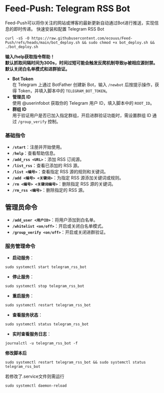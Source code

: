 # Feed-Push: Telegram RSS Bot
Feed-Push可以将你关注的网站或博客的最新更新自动通过Bot进行推送，实现信息的即时传递。
快速安装和配置 Telegram RSS Bot
```
curl -sS -O https://raw.githubusercontent.com/ecouus/Feed-Push/refs/heads/main/bot_deploy.sh && sudo chmod +x bot_deploy.sh && ./bot_deploy.sh
```
**输入/help获取指令帮助！**  
**默认抓取间隔时间为300s，时间过短可能会触发反爬机制导致ip被相应源封禁。默认关闭白名单模式和进群验证。**
- **Bot Token**  
    在 Telegram 上通过 BotFather 创建新 Bot，输入 `/newbot` 后按提示操作，获得 Token，并填入脚本中的 `TELEGRAM_BOT_TOKEN`。
- **管理员 ID**  
    使用 @userinfobot 获取你的 Telegram 用户 ID，填入脚本中的 `ROOT_ID`。
- **群组 ID**  
    用于验证用户是否已加入指定群组，开启进群验证功能时，需设置群组 ID 通过 `/group_verify` 控制。
  
### 基础指令
- **`/start`**：注册并开始使用。
- **`/help`**：查看帮助信息。
- **`/add_rss <URL>`**：添加 RSS 订阅源。
- **`/list_rss`**：查看已添加的 RSS 源。
- **`/list <编号>`**：查看指定 RSS 源的规则和关键词。
- **`/add <编号> <关键词>`**：为指定 RSS 源添加关键词或规则。
- **`/rm <编号> <关键词编号>`**：删除指定 RSS 源的关键词。
- **`/rm_rss <编号>`**：删除指定的 RSS 源。


## 管理员命令
- **`/add_user <用户ID>`**：将用户添加到白名单。
- **`/whitelist <on/off>`**：开启或关闭白名单模式。
- **`/group_verify <on/off>`**：开启或关闭进群验证。  

### **服务管理命令**
- **启动服务**：
```
sudo systemctl start telegram_rss_bot
```
- **停止服务**：
```
sudo systemctl stop telegram_rss_bot
```
- **重启服务**：
```
sudo systemctl restart telegram_rss_bot
```
- **查看服务状态**：
```
sudo systemctl status telegram_rss_bot
```
- **实时查看服务日志**：
```
journalctl -u telegram_rss_bot -f
```
**修改脚本后**
```
sudo systemctl restart telegram_rss_bot && sudo systemctl status telegram_rss_bot
```
若修改了.service文件则需运行
```
sudo systemctl daemon-reload
```
